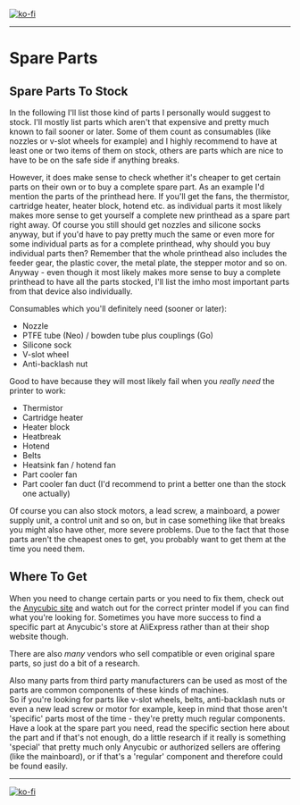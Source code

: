 <link rel=”manifest” href=”docs/manifest.webmanifest”>

[![ko-fi](https://ko-fi.com/img/githubbutton_sm.svg)](https://ko-fi.com/U6U5NPB51)  

---  

# Spare Parts

## Spare Parts To Stock
In the following I'll list those kind of parts I personally would suggest to stock. I'll mostly list parts which aren't that expensive and pretty much known to fail sooner or later. Some of them count as consumables (like nozzles or v-slot wheels for example) and I highly recommend to have at least one or two items of them on stock, others are parts which are nice to have to be on the safe side if anything breaks.    
  
However, it does make sense to check whether it's cheaper to get certain parts on their own or to buy a complete spare part. As an example I'd mention the parts of the printhead here. If you'll get the fans, the thermistor, cartridge heater, heater block, hotend etc. as individual parts it most likely makes more sense to get yourself a complete new printhead as a spare part right away. Of course you still should get nozzles and silicone socks anyway, but if you'd have to pay pretty much the same or even more for some individual parts as for a complete printhead, why should you buy individual parts then? Remember that the whole printhead also includes the feeder gear, the plastic cover, the metal plate, the stepper motor and so on.  
Anyway - even though it most likely makes more sense to buy a complete printhead to have all the parts stocked, I'll list the imho most important parts from that device also individually.  

Consumables which you'll definitely need (sooner or later):  

  - Nozzle
  - PTFE tube (Neo) / bowden tube plus couplings (Go)
  - Silicone sock
  - V-slot wheel
  - Anti-backlash nut
  
Good to have because they will most likely fail when you *really need* the printer to work:  

  - Thermistor
  - Cartridge heater
  - Heater block 
  - Heatbreak 
  - Hotend
  - Belts
  - Heatsink fan / hotend fan
  - Part cooler fan
  - Part cooler fan duct (I'd recommend to print a better one than the stock one actually)

Of course you can also stock motors, a lead screw, a mainboard, a power supply unit, a control unit and so on, but in case something like that breaks you might also have other, more severe problems. Due to the fact that those parts aren't the cheapest ones to get, you probably want to get them at the time you need them.      
  
## Where To Get
When you need to change certain parts or you need to fix them, check out the [Anycubic site](https://www.anycubic.com/collections/for-kobra-series) and watch out for the correct printer model if you can find what you're looking for. Sometimes you have more success to find a specific part at Anycubic's store at AliExpress rather than at their shop website though.    
  
There are also *many* vendors who sell compatible or even original spare parts, so just do a bit of a research. 
  
Also many parts from third party manufacturers can be used as most of the parts are common components of these kinds of machines.    
So if you're looking for parts like v-slot wheels, belts, anti-backlash nuts or even a new lead screw or motor for example, keep in mind that those aren't 'specific' parts most of the time - they're pretty much regular components.   
Have a look at the spare part you need, read the specific section here about the part and if that's not enough, do a little research if it really is something 'special' that pretty much only Anycubic or authorized sellers are offering (like the mainboard), or if that's a 'regular' component and therefore could be found easily.  
     

---

[![ko-fi](https://ko-fi.com/img/githubbutton_sm.svg)](https://ko-fi.com/U6U5NPB51)  

  

